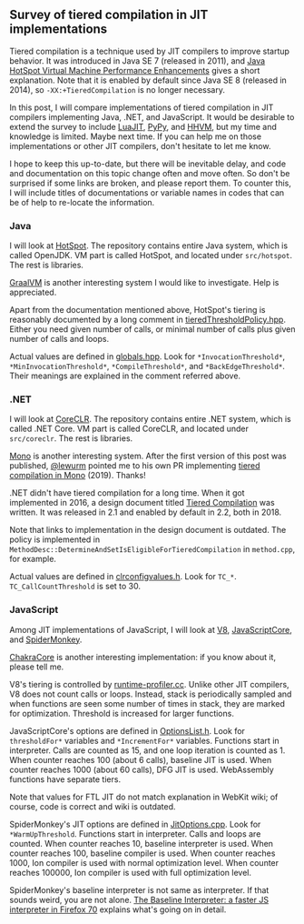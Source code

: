 ## Survey of tiered compilation in JIT implementations

Tiered compilation is a technique used by JIT compilers to improve startup behavior. It was introduced in Java SE 7 (released in 2011), and [Java HotSpot Virtual Machine Performance Enhancements](https://docs.oracle.com/javase/7/docs/technotes/guides/vm/performance-enhancements-7.html#tieredcompilation) gives a short explanation. Note that it is enabled by default since Java SE 8 (released in 2014), so `-XX:+TieredCompilation` is no longer necessary.

In this post, I will compare implementations of tiered compilation in JIT compilers implementing Java, .NET, and JavaScript. It would be desirable to extend the survey to include [LuaJIT](http://luajit.org/), [PyPy](http://pypy.org/), and [HHVM](https://hhvm.com/), but my time and knowledge is limited. Maybe next time. If you can help me on those implementations or other JIT compilers, don't hesitate to let me know.

I hope to keep this up-to-date, but there will be inevitable delay, and code and documentation on this topic change often and move often. So don't be surprised if some links are broken, and please report them. To counter this, I will include titles of documentations or variable names in codes that can be of help to re-locate the information.

### Java

I will look at [HotSpot](https://github.com/openjdk/jdk). The repository contains entire Java system, which is called OpenJDK. VM part is called HotSpot, and located under `src/hotspot`. The rest is libraries.

[GraalVM](https://www.graalvm.org/) is another interesting system I would like to investigate. Help is appreciated.

Apart from the documentation mentioned above, HotSpot's tiering is reasonably documented by a long comment in [tieredThresholdPolicy.hpp](https://github.com/openjdk/jdk/blob/master/src/hotspot/share/compiler/tieredThresholdPolicy.hpp). Either you need given number of calls, or minimal number of calls plus given number of calls and loops.

Actual values are defined in [globals.hpp](https://github.com/openjdk/jdk/blob/master/src/hotspot/share/runtime/globals.hpp). Look for `*InvocationThreshold*`, `*MinInvocationThreshold*`, `*CompileThreshold*`, and `*BackEdgeThreshold*`. Their meanings are explained in the comment referred above.

### .NET

I will look at [CoreCLR](https://github.com/dotnet/runtime). The repository contains entire .NET system, which is called .NET Core. VM part is called CoreCLR, and located under `src/coreclr`. The rest is libraries.

[Mono](https://www.mono-project.com/) is another interesting system. After the first version of this post was published, [@lewurm](https://github.com/lewurm) pointed me to his own PR implementing [tiered compilation in Mono](https://github.com/mono/mono/pull/17551) (2019). Thanks!

.NET didn't have tiered compilation for a long time. When it got implemented in 2016, a design document titled [Tiered Compilation](https://github.com/dotnet/runtime/blob/master/docs/design/features/tiered-compilation.md) was written. It was released in 2.1 and enabled by default in 2.2, both in 2018.

Note that links to implementation in the design document is outdated. The policy is implemented in `MethodDesc::DetermineAndSetIsEligibleForTieredCompilation` in `method.cpp`, for example. 

Actual values are defined in [clrconfigvalues.h](https://github.com/dotnet/runtime/blob/master/src/coreclr/inc/clrconfigvalues.h). Look for `TC_*`. `TC_CallCountThreshold` is set to 30.

### JavaScript

Among JIT implementations of JavaScript, I will look at [V8](https://v8.dev/), [JavaScriptCore](https://trac.webkit.org/wiki/JavaScriptCore), and [SpiderMonkey](https://spidermonkey.dev/).

[ChakraCore](https://github.com/chakra-core/ChakraCore) is another interesting implementation: if you know about it, please tell me.

V8's tiering is controlled by [runtime-profiler.cc](https://github.com/v8/v8/blob/master/src/execution/runtime-profiler.cc). Unlike other JIT compilers, V8 does not count calls or loops. Instead, stack is periodically sampled and when functions are seen some number of times in stack, they are marked for optimization. Threshold is increased for larger functions.

JavaScriptCore's options are defined in [OptionsList.h](https://github.com/WebKit/webkit/blob/master/Source/JavaScriptCore/runtime/OptionsList.h). Look for `thresholdFor*` variables and `*IncrementFor*` variables. Functions start in interpreter. Calls are counted as 15, and one loop iteration is counted as 1. When counter reaches 100 (about 6 calls), baseline JIT is used. When counter reaches 1000 (about 60 calls), DFG JIT is used. WebAssembly functions have separate tiers.

Note that values for FTL JIT do not match explanation in WebKit wiki; of course, code is correct and wiki is outdated.

SpiderMonkey's JIT options are defined in [JitOptions.cpp](https://github.com/mozilla/gecko-dev/blob/master/js/src/jit/JitOptions.cpp). Look for `*WarmUpThreshold`. Functions start in interpreter. Calls and loops are counted. When counter reaches 10, baseline interpreter is used. When counter reaches 100, baseline compiler is used. When counter reaches 1000, Ion compiler is used with normal optimization level. When counter reaches 100000, Ion compiler is used with full optimization level.

SpiderMonkey's baseline interpreter is not same as interpreter. If that sounds weird, you are not alone. [The Baseline Interpreter: a faster JS interpreter in Firefox 70](https://hacks.mozilla.org/2019/08/the-baseline-interpreter-a-faster-js-interpreter-in-firefox-70/) explains what's going on in detail.
